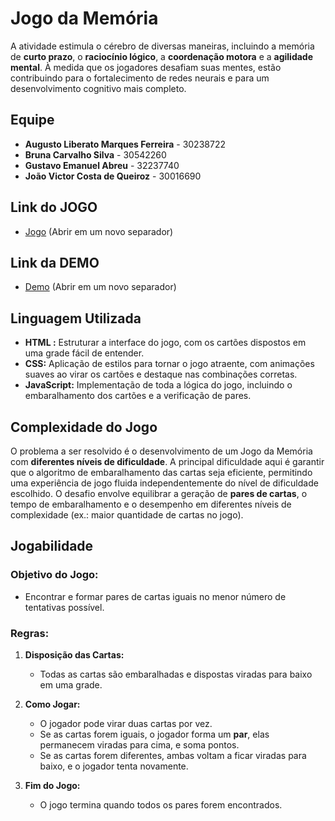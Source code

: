 # Jogo da Memória 

A atividade estimula o cérebro de diversas maneiras, incluindo a memória de **curto prazo**, o **raciocínio lógico**, a **coordenação motora** e a **agilidade mental**. À medida que os jogadores desafiam suas mentes, estão contribuindo para o fortalecimento de redes neurais e para um desenvolvimento cognitivo mais completo.

## Equipe
- **Augusto Liberato Marques Ferreira** - 30238722
- **Bruna Carvalho Silva** - 30542260
- **Gustavo Emanuel Abreu** - 32237740
- **João Victor Costa de Queiroz** - 30016690

## Link do JOGO

- [Jogo](https://jogo-da-memoria-lovat.vercel.app/) (Abrir em um novo separador)

## Link da DEMO

- [Demo](https://youtu.be/fnrVjmvdi84) (Abrir em um novo separador)


## Linguagem Utilizada

- **HTML :** Estruturar a interface do jogo, com os cartões dispostos em uma grade fácil de entender.
- **CSS:** Aplicação de estilos para tornar o jogo atraente, com animações suaves ao virar os cartões e destaque nas combinações corretas.
- **JavaScript:** Implementação de toda a lógica do jogo, incluindo o embaralhamento dos cartões e a verificação de pares.


## Complexidade do Jogo

O problema a ser resolvido é o desenvolvimento de um Jogo da Memória com **diferentes níveis de dificuldade**. A principal dificuldade aqui é garantir que o algoritmo de embaralhamento das cartas seja eficiente, permitindo uma experiência de jogo fluida independentemente do nível de dificuldade escolhido.
O desafio envolve equilibrar a geração de **pares de cartas**, o tempo de embaralhamento e o desempenho em diferentes níveis de complexidade (ex.: maior quantidade de cartas no jogo).

## Jogabilidade

###  **Objetivo do Jogo:** 
- Encontrar e formar pares de cartas iguais no menor número de tentativas possível.


 ### **Regras:**

1. **Disposição das Cartas:** 
	- Todas as cartas são embaralhadas e dispostas viradas para baixo em uma grade.

3. **Como Jogar:**

	- O jogador pode virar duas cartas por vez.
	- Se as cartas forem iguais, o jogador forma um **par**,  elas permanecem viradas para cima, e soma pontos.
	- Se as cartas forem diferentes, ambas voltam a ficar viradas para baixo, e o jogador tenta novamente.

4. **Fim do Jogo:**

	- O jogo termina quando todos os pares forem encontrados.
